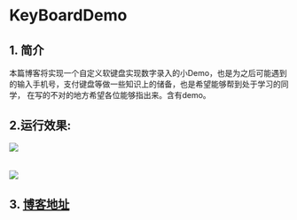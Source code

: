 # KeyBoardDemo
## 1. 简介
本篇博客将实现一个自定义软键盘实现数字录入的小Demo，也是为之后可能遇到的输入手机号，支付键盘等做一些知识上的储备，也是希望能够帮到处于学习的同学，
在写的不对的地方希望各位能够指出来。含有demo。
## 2.运行效果:
<div style="align:center">
<img src="https://github.com/crazyzhangxl/KeyBoardDemo/blob/master/app/screenshoots/3.png"/>
</div>
<br><br>
<div style="align:center">
<img src="https://github.com/crazyzhangxl/KeyBoardDemo/blob/master/app/screenshoots/2.gif"/>
</div>

## 3. [博客地址](https://blog.csdn.net/crazyZhangxl/article/details/83141724)
